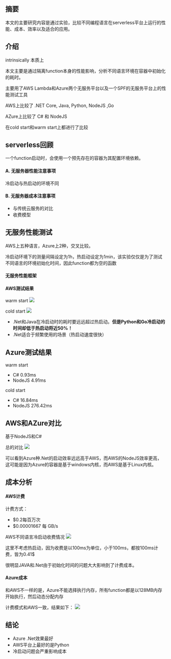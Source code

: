 ## 摘要
本文的主要研究内容是通过实验，比较不同编程语言在serverless平台上运行的性能、成本、效率以及适合的应用。

## 介绍
intrinsically 本质上

本文主要是通过隔离function本身的性能影响，分析不同语言环境在容器中初始化的耗时。

主要用了AWS Lambda和Azure两个无服务平台以及一个SPF的无服务平台上的性能测试工具

AWS上比较了 .NET Core, Java, Python, NodeJS ,Go

AZure上比较了 C# 和 NodeJS

在cold start和warm start上都进行了比较

## serverless回顾
一个function启动时，会使用一个预先存在的容器为其配置环境依赖。

#### A. 无服务器性能注意事项
冷启动与热启动的环境不同

#### B. 无服务器成本注意事项
- 与传统云服务的对比
- 收费模型

## 无服务性能测试
AWS上五种语言，Azure上2种，交叉比较。

冷启动环境下的测量间隔设定为1h，热启动设定为1min，该实验仅仅是为了测试不同语言的环境初始化时间，因此function都为空的函数

#### 无服务性能框架

#### AWS测试结果
warm start
![](https://note.youdao.com/yws/public/resource/26ab61a1abef5caedf9b451b7ab61f35/xmlnote/5E177107612C4D76A14478BA7B6D9F66/17789)

cold start
![](https://note.youdao.com/yws/public/resource/26ab61a1abef5caedf9b451b7ab61f35/xmlnote/64F889F5F0F1419DBDDE86E407A4569E/17796)


- .Net和Java在冷启动时的耗时要远远超过热启动。**但是Python和Go冷启动的时间却低于热启动将近50%！**
- .Net适合于频繁使用的场景（热启动速度很快）

## Azure测试结果
warm start
- C# 0.93ms 
- NodeJS 4.91ms

cold start
- C# 16.84ms
- NodeJS 276.42ms




## AWS和AZure对比
基于NodeJS和C#


总的对比
![](https://note.youdao.com/yws/public/resource/26ab61a1abef5caedf9b451b7ab61f35/xmlnote/048B4677347740B1A52FB8E66D5D80A0/17823)

可以看到Azure种.Net的启动效率远远高于AWS，而AWS的NodeJS效率更高，这可能是因为Azure的容器是基于windows内核，而AWS是基于Linux内核。

## 成本分析

#### AWS计费
计费方式：
- $0.2每百万次
- $0.00001667 每 GB/s

AWS不同语言冷启动收费情况
![](https://note.youdao.com/yws/public/resource/26ab61a1abef5caedf9b451b7ab61f35/xmlnote/0F2E672F778246E29BD94B548335DEE5/17843)

这里不考虑热启动，因为收费是以100ms为单位，小于100ms，都按100ms计费，皆为0.41$

很明显JAVA和.Net由于初始化时间的问题大大影响到了计费成本。

#### Azure成本
和AWS不一样的是，Azure不能选择执行内存，所有function都是以128MB内存开始执行，然后动态分配内存

计费模式和AWS一致，结果如下：
![](https://note.youdao.com/yws/public/resource/26ab61a1abef5caedf9b451b7ab61f35/xmlnote/C6D631E045EF41B3B11C9C2D97C15E0D/17874)

## 结论
- Azure .Net效果最好
- AWS平台上最好的是Python
- 冷启动问题会严重影响成本









